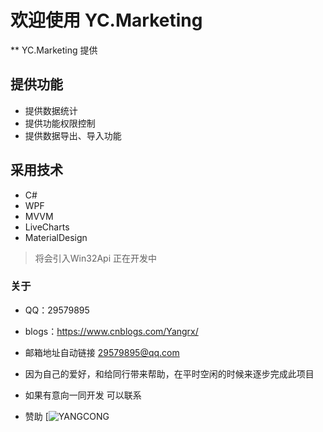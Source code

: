 # 欢迎使用 YC.Marketing

** YC.Marketing  提供

## 提供功能

* 提供数据统计
* 提供功能权限控制
* 提供数据导出、导入功能

## 采用技术

* C#
* WPF
* MVVM
* LiveCharts
* MaterialDesign

> 将会引入Win32Api  正在开发中


###  关于

* QQ：29579895

* blogs：<https://www.cnblogs.com/Yangrx/>
* 邮箱地址自动链接  29579895@qq.com

* 因为自己的爱好，和给同行带来帮助，在平时空闲的时候来逐步完成此项目
* 如果有意向一同开发 可以联系

* 赞助
  [![](http://chuantu.xyz/t6/703/1575893689x1033347913.png "YANGCONG")
